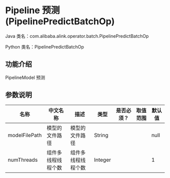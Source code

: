 # Pipeline 预测 (PipelinePredictBatchOp)
Java 类名：com.alibaba.alink.operator.batch.PipelinePredictBatchOp

Python 类名：PipelinePredictBatchOp


## 功能介绍

PipelineModel 预测

## 参数说明

| 名称 | 中文名称 | 描述 | 类型 | 是否必须？ | 取值范围 | 默认值 |
| --- | --- | --- | --- | --- | --- | --- |
| modelFilePath | 模型的文件路径 | 模型的文件路径 | String |  |  | null |
| numThreads | 组件多线程线程个数 | 组件多线程线程个数 | Integer |  |  | 1 |

